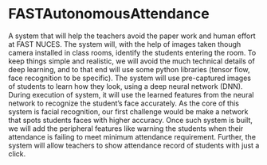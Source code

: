 # FASTAutonomousAttendance
A system that will help the teachers avoid the paper work and human effort at FAST NUCES. The system will, with the help of images taken though camera installed in class rooms, identify the students entering the room. To keep things simple and realistic, we will avoid the much technical details of deep learning, and to that end will use some python libraries (tensor flow, face recognition to be specific). The system will use pre-captured images of students to learn how they look, using a deep neural network (DNN). During execution of system, it will use the learned features from the neural network to recognize the student’s face accurately.  As the core of this system is facial recognition, our first challenge would be make a network that spots students faces with higher accuracy. Once such system is built, we will add the peripheral features like warning the students when their attendance is failing to meet minimum attendance requirement. Further, the system will allow teachers to show attendance record of students with just a click. 
